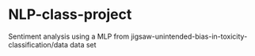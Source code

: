 # NLP-class-project
Sentiment analysis using a MLP from jigsaw-unintended-bias-in-toxicity-classification/data data set
